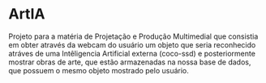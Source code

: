 # ArtIA

Projeto para a matéria de Projetação e Produção Multimedial que consistia em obter através da webcam do usuário um objeto que seria reconhecido atráves de uma Intêligencia Artificial externa (coco-ssd) e posteriormente mostrar obras de arte, que estão armazenadas na nossa base de dados, que possuem o mesmo objeto mostrado pelo usuário.
